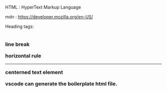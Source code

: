 HTML : HyperText Markup Language

mdn : https://developer.mozilla.org/en-US/

Heading tags:
<h1></h1>
<h2></h2>
<h3><h3>

line break
<br>

horizontal rule
<hr>

centerned text element
<center></center>

vscode can generate the boilerplate html file.
